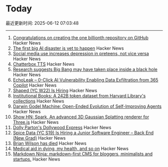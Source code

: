 # Today

最近更新时间: 2025-06-12 07:03:48

--- 
1. [Congratulations on creating the one billionth repository on GitHub](https://github.com/AasishPokhrel/shit/issues/1) Hacker News
2. [The first big AI disaster is yet to happen](https://www.seangoedecke.com/the-first-big-ai-disaster/) Hacker News
3. [Social media use increases depression in preteens, not vice versa](https://medicalxpress.com/news/2025-05-social-media-depression-preteens-vice.html) Hacker News
4. [Chatterbox TTS](https://github.com/resemble-ai/chatterbox) Hacker News
5. [Research suggests Big Bang may have taken place inside a black hole](https://www.port.ac.uk/news-events-and-blogs/blogs/space-cosmology-and-the-universe/what-if-the-big-bang-wasnt-the-beginning-our-research-suggests-it-may-have-taken-place-inside-a-black-hole) Hacker News
6. [EchoLeak – 0-Click AI Vulnerability Enabling Data Exfiltration from 365 Copilot](https://www.aim.security/lp/aim-labs-echoleak-blogpost) Hacker News
7. [Shaped (YC W22) Is Hiring](https://www.ycombinator.com/companies/shaped/jobs/qtQwxJO-head-of-engineering) Hacker News
8. [Institutional Books: A 242B token dataset from Harvard Library's collections](https://arxiv.org/abs/2506.08300) Hacker News
9. [Darwin Godel Machine: Open-Ended Evolution of Self-Improving Agents](https://arxiv.org/abs/2505.22954) Hacker News
10. [Show HN: Spark, An advanced 3D Gaussian Splatting renderer for Three.js](https://sparkjs.dev/) Hacker News
11. [Dolly Parton's Dollywood Express](https://thetransitguy.substack.com/p/dolly-parton-runs-a-train-busier) Hacker News
12. [Spice Data (YC S19) Is Hiring a Junior Software Engineer – Back End (New Grad)](https://www.ycombinator.com/companies/spice-data/jobs/WccsImv-junior-software-engineer-backend-new-grad) Hacker News
13. [Brian Wilson has died](https://pitchfork.com/news/the-beach-boys-brian-wilson-dies-at-82/) Hacker News
14. [Medical aid in dying, my health, and so on](https://blog.the-brannons.com/post/Medical-Aid-in-Dying-My-Health-and-so-on) Hacker News
15. [Markdown Ninja: markdown-first CMS for bloggers, minimalists and startups.](https://github.com/bloom42/markdown-ninja) Hacker News
